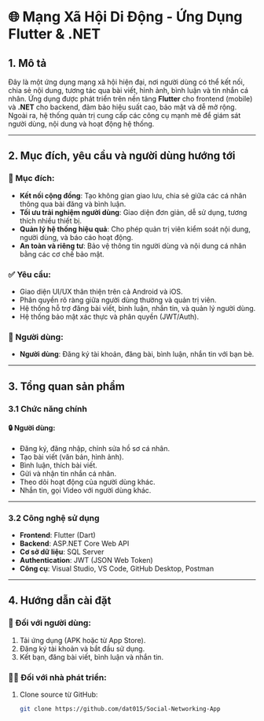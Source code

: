 # 🌐 Mạng Xã Hội Di Động - Ứng Dụng Flutter & .NET

## 1. Mô tả

Đây là một ứng dụng mạng xã hội hiện đại, nơi người dùng có thể kết nối, chia sẻ nội dung, tương tác qua bài viết, hình ảnh, bình luận và tin nhắn cá nhân. Ứng dụng được phát triển trên nền tảng **Flutter** cho frontend (mobile) và **.NET** cho backend, đảm bảo hiệu suất cao, bảo mật và dễ mở rộng. Ngoài ra, hệ thống quản trị cung cấp các công cụ mạnh mẽ để giám sát người dùng, nội dung và hoạt động hệ thống.

---

## 2. Mục đích, yêu cầu và người dùng hướng tới

### 🎯 Mục đích:

- **Kết nối cộng đồng**: Tạo không gian giao lưu, chia sẻ giữa các cá nhân thông qua bài đăng và bình luận.
- **Tối ưu trải nghiệm người dùng**: Giao diện đơn giản, dễ sử dụng, tương thích nhiều thiết bị.
- **Quản lý hệ thống hiệu quả**: Cho phép quản trị viên kiểm soát nội dung, người dùng, và báo cáo hoạt động.
- **An toàn và riêng tư**: Bảo vệ thông tin người dùng và nội dung cá nhân bằng các cơ chế bảo mật.

### ✅ Yêu cầu:

- Giao diện UI/UX thân thiện trên cả Android và iOS.
- Phân quyền rõ ràng giữa người dùng thường và quản trị viên.
- Hệ thống hỗ trợ đăng bài viết, bình luận, nhắn tin, và quản lý người dùng.
- Hệ thống bảo mật xác thực và phân quyền (JWT/Auth).

### 👤 Người dùng:

- **Người dùng**: Đăng ký tài khoản, đăng bài, bình luận, nhắn tin với bạn bè.
---

## 3. Tổng quan sản phẩm

### 3.1 Chức năng chính

#### 🔒 Người dùng:
- Đăng ký, đăng nhập, chỉnh sửa hồ sơ cá nhân.
- Tạo bài viết (văn bản, hình ảnh).
- Bình luận, thích bài viết.
- Gửi và nhận tin nhắn cá nhân.
- Theo dõi hoạt động của người dùng khác.
- Nhắn tin, gọi Video với người dùng khác.
---

### 3.2 Công nghệ sử dụng

- **Frontend**: Flutter (Dart)
- **Backend**: ASP.NET Core Web API
- **Cơ sở dữ liệu**: SQL Server
- **Authentication**: JWT (JSON Web Token)
- **Công cụ**: Visual Studio, VS Code, GitHub Desktop, Postman

---

## 4. Hướng dẫn cài đặt

### 👥 Đối với người dùng:
1. Tải ứng dụng (APK hoặc từ App Store).
2. Đăng ký tài khoản và bắt đầu sử dụng.
3. Kết bạn, đăng bài viết, bình luận và nhắn tin.

### 👨‍💻 Đối với nhà phát triển:
1. Clone source từ GitHub:
   ```bash
   git clone https://github.com/dat015/Social-Networking-App
